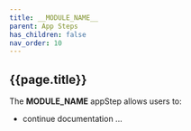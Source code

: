 ```yaml
---
title: __MODULE_NAME__
parent: App Steps
has_children: false
nav_order: 10
---
```


## {{page.title}}

The **__MODULE_NAME__** appStep allows users to:

- continue documentation ...
